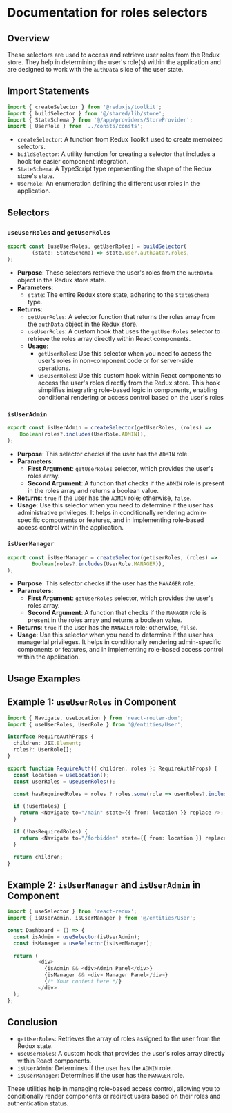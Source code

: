 # Documentation for roles selectors

## Overview
These selectors are used to access and retrieve user roles from the Redux store. 
They help in determining the user's role(s) within the application and are designed to work with the `authData` slice of the user state.

## Import Statements
```typescript
import { createSelector } from '@reduxjs/toolkit';
import { buildSelector } from '@/shared/lib/store';
import { StateSchema } from '@/app/providers/StoreProvider';
import { UserRole } from '../consts/consts';
```
- `createSelector`: A function from Redux Toolkit used to create memoized selectors.
- `buildSelector`: A utility function for creating a selector that includes a hook for easier component integration.
- `StateSchema`: A TypeScript type representing the shape of the Redux store's state.
- `UserRole`: An enumeration  defining the different user roles in the application.

## Selectors

### `useUserRoles` and `getUserRoles`
```typescript
export const [useUserRoles, getUserRoles] = buildSelector(
        (state: StateSchema) => state.user.authData?.roles,
);
```
- **Purpose**: These selectors retrieve the user's roles from the `authData` object in the Redux store state.
- **Parameters**:
  - `state`: The entire Redux store state, adhering to the `StateSchema` type.
- **Returns**: 
  - `getUserRoles`: A selector function that returns the roles array from the `authData` object in the Redux store.
  - `useUserRoles`: A custom hook that uses the `getUserRoles` selector to retrieve the roles array directly within React components.
  - **Usage**:
    - `getUserRoles`: Use this selector when you need to access the user's roles in non-component code or for server-side operations.
    - `useUserRoles`: Use this custom hook within React components to access the user's roles directly from the Redux store. This hook simplifies integrating role-based logic in components, enabling conditional rendering or access control based on the user's roles


### `isUserAdmin`
```typescript
export const isUserAdmin = createSelector(getUserRoles, (roles) =>
    Boolean(roles?.includes(UserRole.ADMIN)),
);
```
- **Purpose**: This selector checks if the user has the `ADMIN` role.
- **Parameters**:
  - **First Argument**: `getUserRoles` selector, which provides the user's roles array.
  - **Second Argument**: A function that checks if the `ADMIN` role is present in the roles array and returns a boolean value.
- **Returns**: `true` if the user has the `ADMIN` role; otherwise, `false`.
- **Usage**: Use this selector when you need to determine if the user has administrative privileges.
   It helps in conditionally rendering admin-specific components or features, and in implementing role-based access control within the application.

### `isUserManager`
```typescript
export const isUserManager = createSelector(getUserRoles, (roles) =>
        Boolean(roles?.includes(UserRole.MANAGER)),
);
```
- **Purpose**: This selector checks if the user has the `MANAGER` role.
- **Parameters**:
  - **First Argument**: `getUserRoles` selector, which provides the user's roles array.
  - **Second Argument**: A function that checks if the `MANAGER` role is present in the roles array and returns a boolean value.
- **Returns**: `true` if the user has the `MANAGER` role; otherwise, `false`.
- **Usage**: Use this selector when you need to determine if the user has managerial privileges.
  It helps in conditionally rendering admin-specific components or features, and in implementing role-based access control within the application.






## Usage Examples 
## Example 1: `useUserRoles` in Component
```typescript jsx
import { Navigate, useLocation } from 'react-router-dom';
import { useUserRoles, UserRole } from '@/entities/User';

interface RequireAuthProps {
  children: JSX.Element;
  roles?: UserRole[];
}

export function RequireAuth({ children, roles }: RequireAuthProps) {
  const location = useLocation();
  const userRoles = useUserRoles();

  const hasRequiredRoles = roles ? roles.some(role => userRoles?.includes(role)) : true;

  if (!userRoles) {
    return <Navigate to="/main" state={{ from: location }} replace />;
  }

  if (!hasRequiredRoles) {
    return <Navigate to="/forbidden" state={{ from: location }} replace />;
  }

  return children;
}
```

## Example 2: `isUserManager` and `isUserAdmin` in Component
```typescript jsx
import { useSelector } from 'react-redux';
import { isUserAdmin, isUserManager } from '@/entities/User';

const Dashboard = () => {
  const isAdmin = useSelector(isUserAdmin);
  const isManager = useSelector(isUserManager);

  return (
          <div>
            {isAdmin && <div>Admin Panel</div>}
            {isManager && <div> Manager Panel</div>}
            {/* Your content here */}
          </div>
  );
};
```


## Conclusion 
- `getUserRoles`: Retrieves the array of roles assigned to the user from the Redux state.
- `useUserRoles`: A custom hook that provides the user's roles array directly within React components.
- `isUserAdmin`: Determines if the user has the `ADMIN` role.
- `isUserManager`: Determines if the user has the `MANAGER` role.

These utilities help in managing role-based access control, allowing you to conditionally render components or redirect users based on their roles and authentication status.
